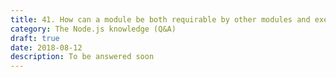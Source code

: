 ```yaml
---
title: 41. How can a module be both requirable by other modules and executable directly using the node command?
category: The Node.js knowledge (Q&A)
draft: true
date: 2018-08-12
description: To be answered soon
---
```

